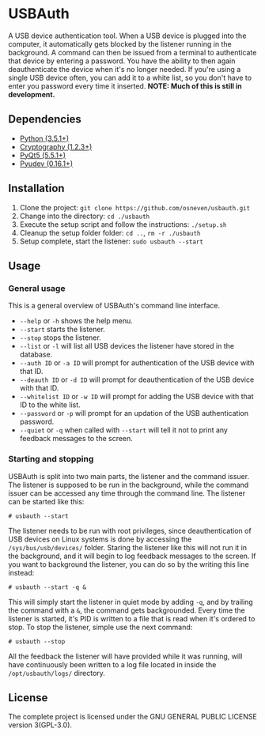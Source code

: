 # USBAuth
A USB device authentication tool. When a USB device is plugged into the computer, it automatically gets blocked by the listener running in the background. A command can then be issued from a terminal to authenticate that device by entering a password. You have the ability to then again deauthenticate the device when it's no longer needed. If you're using a single USB device often, you can add it to a white list, so you don't have to enter you password every time it inserted.
**NOTE: Much of this is still in development.**

## Dependencies
-	[Python (3.5.1+)](https://www.python.org/)
-	[Cryptography (1.2.3+)](https://pypi.python.org/pypi/cryptography)
-	[PyQt5 (5.5.1+)](https://pypi.python.org/pypi/PyQt5/5.6)
-	[Pyudev (0.16.1+)](https://pypi.python.org/pypi/pyudev)

## Installation
1.	Clone the project: `git clone https://github.com/osneven/usbauth.git`
2.	Change into the directory: `cd ./usbauth`
3.	Execute the setup script and follow the instructions: `./setup.sh`
4.	Cleanup the setup folder folder: `cd ..`, `rm -r ./usbauth`
5.	Setup complete, start the listener: `sudo usbauth --start`

## Usage
### General usage
This is a general overview of USBAuth's command line interface.
-	`--help` or `-h` shows the help menu.
-	`--start` starts the listener.
-	`--stop` stops the listener.
-	`--list` or `-l` will list all USB devices the listener have stored in the database.
-	`--auth ID` or `-a ID` will prompt for authentication of the USB device with that ID.
-	`--deauth ID` or `-d ID` will prompt for deauthentication of the USB device with that ID.
-	`--whitelist ID` or `-w ID` will prompt for adding the USB device with that ID to the white list.
-	`--password` or `-p` will prompt for an updation of the USB authentication password.
-	`--quiet` or `-q` when called with `--start` will tell it not to print any feedback messages to the screen.

### Starting and stopping
USBAuth is split into two main parts, the listener and the command issuer. The listener is supposed to be run in the background, while the command issuer can be accessed any time through the command line. The listener can be started like this:
```
# usbauth --start
```
The listener needs to be run with root privileges, since deauthentication of USB devices on Linux systems is done by accessing the `/sys/bus/usb/devices/` folder. Staring the listener like this will not run it in the background, and it will begin to log feedback messages to the screen. If you want to background the listener, you can do so by the writing this line instead:
```
# usbauth --start -q &
```
This will simply start the listener in quiet mode by adding `-q`, and by trailing the command with a `&`, the command gets backgrounded. Every time the listener is started, it's PID is written to a file that is read when it's ordered to stop. To stop the listener, simple use the next command:
```
# usbauth --stop
```
All the feedback the listener will have provided while it was running, will have continuously been written to a log file located in inside the `/opt/usbauth/logs/` directory.

## License
The complete project is licensed under the GNU GENERAL PUBLIC LICENSE version 3(GPL-3.0).
